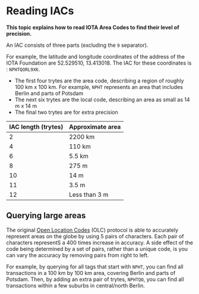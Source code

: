 # Reading IACs

**This topic explains how to read IOTA Area Codes to find their level of precision.**

An IAC consists of three parts (excluding the `9` separator).

For example, the latitude and longitude coordinates of the address of the IOTA Foundation are 52.529510, 13.413018. The IAC for these coordinates is : `NPHTQORL9XK`.

- The first four trytes are the area code, describing a region of roughly 100 km x 100 km. For example, `NPHT` represents an area that includes Berlin and parts of Potsdam
- The next six trytes are the local code, describing an area as small as 14 m x 14 m
- The final two trytes are for extra precision

| **IAC length (trytes)**   | **Approximate area**|
|:--------------|:---------------------|
|2       |2200 km |
|4      | 110 km |
|6          | 5.5 km     |
|8            | 275 m        |
|10  | 14 m              |
|11    |3.5 m |
|12 |Less than 3 m|

## Querying large areas

The original [Open Location Codes](https://en.wikipedia.org/wiki/Open_Location_Code) (OLC) protocol is able to accurately represent areas on the globe by using 5 pairs of characters. Each pair of characters representS a 400 times increase in accuracy. A side effect of the code being determined by a set of pairs, rather than a unique code, is you can vary the accuracy by removing pairs from right to left.

For example, by querying for all tags that start with `NPHT`, you can find all transactions in a 100 km by 100 km area, covering Berlin and parts of Potsdam. Then, by adding an extra pair of trytes, `NPHTQO`, you can find all transactions within a few suburbs in central/north Berlin.